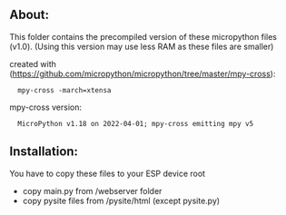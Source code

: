About:
------
This folder contains the precompiled version of these micropython files (v1.0). (Using this version may use less RAM as these files are smaller)

created with (https://github.com/micropython/micropython/tree/master/mpy-cross):
```
  mpy-cross -march=xtensa
```

mpy-cross version:
```
  MicroPython v1.18 on 2022-04-01; mpy-cross emitting mpy v5
```

Installation:
-------------
You have to copy these files to your ESP device root
- copy main.py from /webserver folder
- copy pysite files from /pysite/html (except pysite.py)
